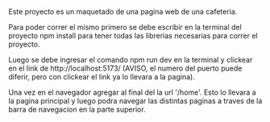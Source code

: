 Este proyecto es un maquetado de una pagina web de una cafeteria.

Para poder correr el mismo primero se debe escribir en la terminal del proyecto npm install para tener todas las librerias necesarias para correr el proyecto.

Luego se debe ingresar el comando npm run dev en la terminal y clickear en el link de http://localhost:5173/ (AVISO, el numero del puerto puede diferir, pero con clickear el link ya lo llevara a la pagina).

Una vez en el navegador agregar al final del la url '/home'. Esto lo llevara a la pagina principal y luego podra navegar las distintas paginas a traves de la barra de navegacion en la parte superior.
